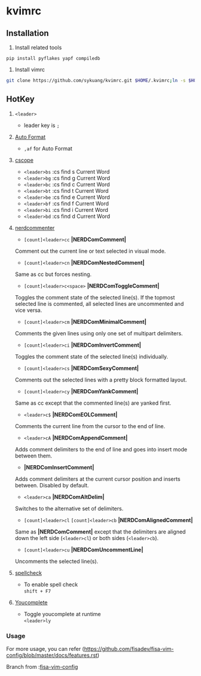 # kvimrc
## Installation
1. Install related tools
```
pip install pyflakes yapf compiledb
```
1. Install vimrc
```bash
git clone https://github.com/sykuang/kvimrc.git $HOME/.kvimrc;ln -s $HOME/.kvimrc/vimrc $HOME/.vimrc
```
## HotKey
1. `<leader>`
    - leader key is `;`
2. [Auto Format](https://github.com/Chiel92/vim-autoformat)
   - `,af` for Auto Format
3. [cscope](https://github.com/brookhong/cscope.vim)
   * `<leader>bs` :cs find s Current Word
   * `<leader>bg` :cs find g Current Word
   * `<leader>bc` :cs find c Current Word
   * `<leader>bt` :cs find t Current Word
   * `<leader>be` :cs find e Current Word
   * `<leader>bf` :cs find f Current Word
   * `<leader>bi` :cs find i Current Word
   * `<leader>bd` :cs find d Current Word
4. [nerdcommenter](https://github.com/scrooloose/nerdcommenter)
    * `[count]<leader>cc` **|NERDComComment|**

    Comment out the current line or text selected in visual mode.

    * `[count]<leader>cn` **|NERDComNestedComment|**

    Same as <leader>cc but forces nesting.

    * `[count]<leader>c<space>` **|NERDComToggleComment|**

    Toggles the comment state of the selected line(s). If the topmost selected line is commented, all selected lines are uncommented and vice versa.

    * `[count]<leader>cm` **|NERDComMinimalComment|**

    Comments the given lines using only one set of multipart delimiters.

    * `[count]<leader>ci` **|NERDComInvertComment|**

    Toggles the comment state of the selected line(s) individually.

    * `[count]<leader>cs` **|NERDComSexyComment|**

    Comments out the selected lines with a pretty block formatted layout.

    * `[count]<leader>cy` **|NERDComYankComment|**

    Same as <leader>cc except that the commented line(s) are yanked first.

    * `<leader>c$` **|NERDComEOLComment|**

    Comments the current line from the cursor to the end of line.

    * `<leader>cA` **|NERDComAppendComment|**

    Adds comment delimiters to the end of line and goes into insert mode between them.

    * **|NERDComInsertComment|**

    Adds comment delimiters at the current cursor position and inserts between. Disabled by default.

    * `<leader>ca` **|NERDComAltDelim|**

    Switches to the alternative set of delimiters.

    * `[count]<leader>cl`
    `[count]<leader>cb` **|NERDComAlignedComment|**

    Same as **|NERDComComment|** except that the delimiters are aligned down the left side (`<leader>cl`) or both sides (`<leader>cb`).

    * `[count]<leader>cu` **|NERDComUncommentLine|**

    Uncomments the selected line(s).
5. [spellcheck](https://github.com/vim-scripts/vimspell)
	* To enable spell check  
`shift + F7`
6. [Youcomplete](https://github.com/Valloric/YouCompleteMe)
    * Toggle youcomplete at runtime  
    `<leader>ly`

### Usage
For more usage, you can refer (https://github.com/fisadev/fisa-vim-config/blob/master/docs/features.rst)

Branch from :[fisa-vim-config](https://github.com/fisadev/fisa-vim-config)
